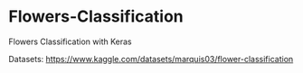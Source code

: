 # Flowers-Classification
Flowers Classification with Keras

Datasets: https://www.kaggle.com/datasets/marquis03/flower-classification
